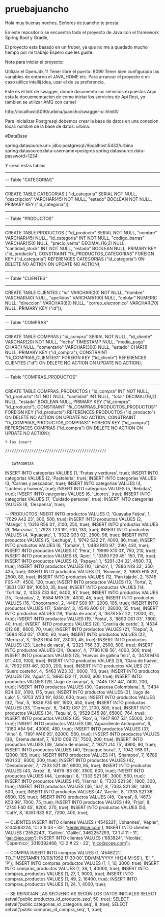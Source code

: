 # pruebajuancho

Hola muy buenas noches, Señores de juancho te presta.

En este repositorio se encuentra todo el proyecto de Java con el framework Spring Boot y Gradle,

El proyecto esta basado en un fruber, ya que no me a quedado mucho tiempo por mi trabajo
Espero que les guste.

Nota para iniciar el proyecto:

Utilizar el  OpenJdk 11
Tener libre el puerto: 8090
Tener bien cunfigurado las variables de entorno el JAVA_HOME etc.
Para arrancar el proyecto e mi caso utilice intellij idea, usar el de su preferencia.

Este es el link de swagger, donde documento los servicios expuestos
Aqui esta la docuememtacion de como iniciar los servicios de Api Rest, yo tambien se utilizar AMQ con camel

http://localhost:8090/urbina/juancho/swagger-ui.html#/


Para inicializar Postgresql debemos crear la base de datos en una conexion local: nombre de la base de datos:  urbina.

#DataBase

spring.datasource.url= jdbc:postgresql://localhost:5432/urbina
spring.datasource.data-username=postgres
spring.datasource.data-password=1234

Y crear estas tablas

-- -----------------------------------------------------
-- Table "CATEGORIAS"
-- -----------------------------------------------------
CREATE TABLE  CATEGORIAS (
  "id_categoria" SERIAL NOT NULL,
  "descripcion" VARCHAR(45) NOT NULL,
  "estado" BOOLEAN NOT NULL,
  PRIMARY KEY ("id_categoria"));


-- -----------------------------------------------------
-- Table "PRODUCTOS"
-- -----------------------------------------------------
CREATE TABLE  PRODUCTOS (
  "id_producto" SERIAL NOT NULL,
  "nombre" VARCHAR(45) NULL,
  "id_categoria" INT NOT NULL,
  "codigo_barras" VARCHAR(150) NULL,
  "precio_venta" DECIMAL(16,2) NULL,
  "cantidad_stock" INT NOT NULL,
  "estado" BOOLEAN NULL,
  PRIMARY KEY ("id_producto"),
  CONSTRAINT "fk_PRODUCTOS_CATEGORIAS"
    FOREIGN KEY ("id_categoria")
    REFERENCES CATEGORIAS ("id_categoria")
    ON DELETE NO ACTION
    ON UPDATE NO ACTION);


-- -----------------------------------------------------
-- Table "CLIENTES"
-- -----------------------------------------------------
CREATE TABLE  CLIENTES (
  "id" VARCHAR(20) NOT NULL,
  "nombre" VARCHAR(40) NULL,
  "apellidos" VARCHAR(100) NULL,
  "celular" NUMERIC NULL,
  "direccion" VARCHAR(80) NULL,
  "correo_electronico" VARCHAR(70) NULL,
  PRIMARY KEY ("id"));


-- -----------------------------------------------------
-- Table "COMPRAS"
-- -----------------------------------------------------
CREATE TABLE  COMPRAS (
  "id_compra" SERIAL NOT NULL,
  "id_cliente" VARCHAR(20) NOT NULL,
  "fecha" TIMESTAMP NULL,
  "medio_pago" CHAR(1) NULL,
  "comentario" VARCHAR(300) NULL,
  "estado" CHAR(1) NULL,
  PRIMARY KEY ("id_compra"),
  CONSTRAINT "fk_COMPRAS_CLIENTES1"
    FOREIGN KEY ("id_cliente")
    REFERENCES CLIENTES ("id")
    ON DELETE NO ACTION
    ON UPDATE NO ACTION);


-- -----------------------------------------------------
-- Table "COMPRAS_PRODUCTOS"
-- -----------------------------------------------------
CREATE TABLE  COMPRAS_PRODUCTOS (
  "id_compra" INT NOT NULL,
  "id_producto" INT NOT NULL,
  "cantidad" INT NULL,
  "total" DECIMAL(16,2) NULL,
  "estado" BOOLEAN NULL,
  PRIMARY KEY ("id_compra", "id_producto"),
  CONSTRAINT "fk_COMPRAS_PRODUCTOS_PRODUCTOS1"
    FOREIGN KEY ("id_producto")
    REFERENCES PRODUCTOS ("id_producto")
    ON DELETE NO ACTION
    ON UPDATE NO ACTION,
  CONSTRAINT "fk_COMPRAS_PRODUCTOS_COMPRAS1"
    FOREIGN KEY ("id_compra")
    REFERENCES COMPRAS ("id_compra")
    ON DELETE NO ACTION
    ON UPDATE NO ACTION);
    
    Y los insert
    
    //////////////////////////////////////////////
    
    
    -- CATEGORIAS
INSERT INTO categorias VALUES (1, 'Frutas y verduras', true);
INSERT INTO categorias VALUES (2, 'Pastelería', true);
INSERT INTO categorias VALUES (3, 'Carnes y pescados', true);
INSERT INTO categorias VALUES (4, 'Lácteos y huevos', true);
INSERT INTO categorias VALUES (5, 'Bebidas', true);
INSERT INTO categorias VALUES (6, 'Licores', true);
INSERT INTO categorias VALUES (7, 'Cuidado personal', true);
INSERT INTO categorias VALUES (8, 'Despensa', true);

-- PRODUCTOS
INSERT INTO productos VALUES (1, 'Guayaba Feijoa', 1, '7029 A42 23', 300, 500, true);
INSERT INTO productos VALUES (2, 'Mango', 1, '0316 R56 01', 2100, 250, true);
INSERT INTO productos VALUES (3, 'Manzana', 1, '7923 T23 19', 700, 130, true);
INSERT INTO productos VALUES (4, 'Aguacate', 1, '9322 Q33 02', 2500, 98, true);
INSERT INTO productos VALUES (5, 'Lechuga', 1, '9742 S22 21', 4000, 86, true);
INSERT INTO productos VALUES (6, 'Tomate', 1, '0483 R00 97', 290, 430, true);
INSERT INTO productos VALUES (7, 'Pera', 1, '9999 X10 01', 750, 210, true);
INSERT INTO productos VALUES (8, 'Apio', 1, '3390 F29 45', 150, 115, true);
INSERT INTO productos VALUES (9, 'Papaya', 1, '5291 J34 32', 4500, 73, true);
INSERT INTO productos VALUES (10, 'Limón', 1, '7886 N18 32', 350, 425, true);
INSERT INTO productos VALUES (11, 'Brownie', 2, '6683 H15 20', 2500, 80, true);
INSERT INTO productos VALUES (12, 'Pan tajado', 2, '5745 F05 47', 4500, 120, true);
INSERT INTO productos VALUES (13, 'Torta', 2, '3831 D97 99', 10000, 35, true);
INSERT INTO productos VALUES (14, 'Tortilla', 2, '4335 Z33 84', 6400, 87, true);
INSERT INTO productos VALUES (15, 'Tostadas', 2, '6584 M19 25', 4000, 45, true);
INSERT INTO productos VALUES (16, 'Chocorramo', 2, '4487 S00 97', 2000, 105, true);
INSERT INTO productos VALUES (17, 'Salmón', 3, '4546 A00 01', 28000, 55, true);
INSERT INTO productos VALUES (18, 'Punta de anca', 3, '3678 E57 22', 12000, 32, true);
INSERT INTO productos VALUES (19, 'Posta', 3, '8893 O01 03', 7800, 40, true);
INSERT INTO productos VALUES (20, 'Costilla de cerdo', 3, '4534 Q12 88', 8600, 70, true);
INSERT INTO productos VALUES (21, 'Tilapia', 3, '5684 R53 02', 17000, 60, true);
INSERT INTO productos VALUES (22, 'Merluza', 3, '3523 R04 00', 23000, 45, true);
INSERT INTO productos VALUES (23, 'Leche de vaca', 4, '2323 T56 33', 2500, 500, true);
INSERT INTO productos VALUES (24, 'Queso', 4, '7786 K19 56', 4000, 300, true);
INSERT INTO productos VALUES (25, 'Huevos de gallina feliz', 4, '3478 M74 01', 400, 1000, true);
INSERT INTO productos VALUES (26, 'Clara de huevo', 4, '7932 R31 46', 3200, 200, true);
INSERT INTO productos VALUES (27, 'Suero costeño', 4, '5463 W23 33', 9000, 110, true);
INSERT INTO productos VALUES (28, 'Agua', 5, '8965 I32 11', 2000, 600, true);
INSERT INTO productos VALUES (29, 'Jugo de naranja', 5, '7445 T87 44', 7400, 200, true);
INSERT INTO productos VALUES (30, 'Gaseosa Colombiana', 5, '3434 R34 63', 3100, 175, true);
INSERT INTO productos VALUES (31, 'Jugo de Lulo', 5, '9753 W33 19', 8250, 630, true);
INSERT INTO productos VALUES (32, 'Tea', 5, '9836 F35 69', 1900, 450, true);
INSERT INTO productos VALUES (33, 'Cerveza', 6, '3432 G67 21', 2100, 800, true);
INSERT INTO productos VALUES (34, 'Tequila', 6, '9529 E45 98', 65000, 764, true);
INSERT INTO productos VALUES (35, 'Ron', 6, '1947 R07 53', 55000, 240, true);
INSERT INTO productos VALUES (36, 'Aguardiente Antioqueño', 6, '3160 A54 94', 40000, 480, true);
INSERT INTO productos VALUES (37, 'Vino', 6, '7891 W46 95', 82000, 560, true);
INSERT INTO productos VALUES (38, 'Crema dental', 7, '6310 C99 73', 7500, 200, true);
INSERT INTO productos VALUES (39, 'Jabón de manos', 7, '9371 J14 75', 4900, 90, true);
INSERT INTO productos VALUES (40, 'Enjuague bucal', 7, '1942 T68 01', 12000, 105, true);
INSERT INTO productos VALUES (41, 'Shampoo', 7, '6789 W01 23', 9300, 200, true);
INSERT INTO productos VALUES (42, 'Desodorante', 7, '7333 S21 36', 6900, 85, true);
INSERT INTO productos VALUES (43, 'Arroz', 8, '4676 I83 00', 3500, 600, true);
INSERT INTO productos VALUES (44, 'Lentejas', 8, '7333 S21 36', 3000, 560, true);
INSERT INTO productos VALUES (45, 'Harina', 8, '7333 S21 36', 1800, 300, true);
INSERT INTO productos VALUES (46, 'Sal', 8, '7333 S21 36', 1400, 500, true);
INSERT INTO productos VALUES (47, 'Aceite', 8, '7333 S21 36', 6500, 135, true);
INSERT INTO productos VALUES (48, 'Cereal', 8, '4673 K53 98', 7000, 75, true);
INSERT INTO productos VALUES (49, 'Frijol', 8, '2745 F40 45', 8200, 270, true);
INSERT INTO productos VALUES (50, 'Café', 8, '6351 R33 92', 7200, 400, true);

-- CLIENTES
INSERT INTO clientes VALUES ('4546221', 'Johannes', 'Kepler', 3104583224, 'Cl 3 # 33 - 33', 'kepler@me.com');
INSERT INTO clientes VALUES ('2552243', 'Galileo', 'Galilei', 3462257293, 'Cl 1 # 11 - 11', 'gali@leo.com');
INSERT INTO clientes VALUES ('983824', 'Nicolás', 'Copernico', 3019392466, 'Cl 2 # 22 - 22', 'nico@cope.com');

-- COMPRA
INSERT INTO compras VALUES (1, '4546221', TO_TIMESTAMP('10/08/1992 17:30:00','DD/MM/YYYY HH24:MI:SS'), 'E', '', 'P');
INSERT INTO compras_productos VALUES (1, 1, 10, 3000, true);
INSERT INTO compras_productos VALUES (1, 36, 1, 40000, true);
INSERT INTO compras_productos VALUES (1, 27, 1, 9000, true);
INSERT INTO compras_productos VALUES (1, 49, 2, 16400, true);
INSERT INTO compras_productos VALUES (1, 24, 1, 4000, true);

-- SE REINICIAN LAS SECUENCIAS SEGÚN LOS DATOS INICIALES
SELECT setval('public.productos_id_producto_seq', 50, true);
SELECT setval('public.categorias_id_categoria_seq', 8, true);
SELECT setval('public.compras_id_compra_seq', 1, true);
